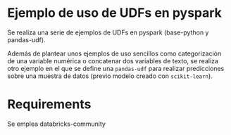 # Ejemplo de uso de UDFs en pyspark

Se realiza una serie de ejemplos de UDFs en pyspark (base-python y pandas-udf).

Además de plantear unos ejemplos de uso sencillos como categorización de una variable numérica o concatenar dos variables de texto, se realiza otro ejemplo
en el que se define una `pandas-udf` para realizar predicciones sobre una muestra de datos (previo modelo creado con `scikit-learn`).

# Requirements

Se emplea databricks-community
